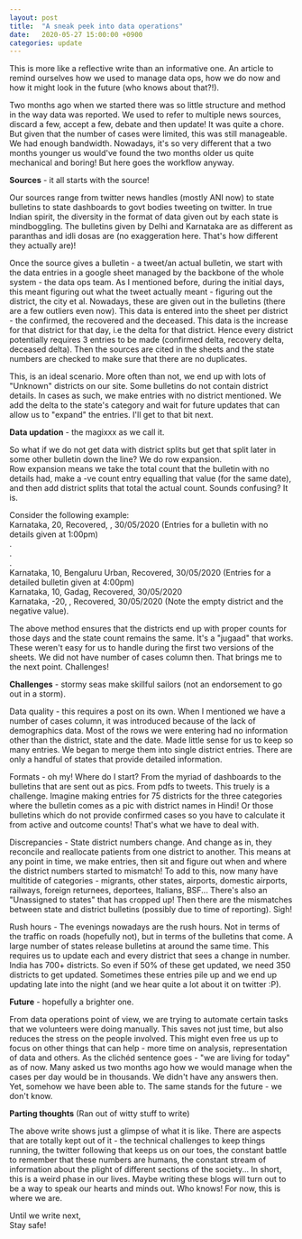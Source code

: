 ```yaml
---
layout: post
title:  "A sneak peek into data operations"
date:   2020-05-27 15:00:00 +0900
categories: update
---
```


This is more like a reflective write than an informative one. An article to remind ourselves how we used to manage data ops, how we do now and how it might look in the future (who knows about that?!).

Two months ago when we started there was so little structure and method in the way data was reported. We used to refer to multiple news sources, discard a few, accept a few, debate and then update! It was quite a chore. But given that the number of cases were limited, this was still manageable. We had enough bandwidth. Nowadays, it's so very different that a two months younger us would've found the two months older us quite mechanical and boring! But here goes the workflow anyway.

<b>Sources</b> - it all starts with the source!

Our sources range from twitter news handles (mostly ANI now) to state bulletins to state dashboards to govt bodies tweeting on twitter. In true Indian spirit, the diversity in the format of data given out by each state is mindboggling. The bulletins given by Delhi and Karnataka are as different as paranthas and idli dosas are (no exaggeration here. That's how different they actually are)! 

Once the source gives a bulletin - a tweet/an actual bulletin, we start with the data entries in a google sheet managed by the backbone of the whole system - the data ops team. As I mentioned before, during the initial days, this meant figuring out what the tweet actually meant - figuring out the district, the city et al. Nowadays, these are given out in the bulletins (there are a few outliers even now). This data is entered into the sheet per district - the confirmed, the recovered and the deceased. This data is the increase for that district for that day, i.e the delta for that district. Hence every district potentially requires 3 entries to be made (confirmed delta, recovery delta, deceased delta). Then the sources are cited in the sheets and the state numbers are checked to make sure that there are no duplicates. 

This, is an ideal scenario. More often than not, we end up with lots of "Unknown" districts on our site. Some bulletins do not contain district details. In cases as such, we make entries with no district mentioned. We add the delta to the state's category and wait for future updates that can allow us to "expand" the entries. I'll get to that bit next.

<b>Data updation</b> - the magixxx as we call it.

So what if we do not get data with district splits but get that split later in some other bulletin down the line? We do row expansion. 
<br/>Row expansion means we take the total count that the bulletin with no details had, make a -ve count entry equalling that value (for the same date), and then add district splits that total the actual count. Sounds confusing? It is. 

Consider the following example: <br/>
Karnataka, 20, Recovered, , 30/05/2020 (Entries for a bulletin with no details given at 1:00pm)
<br/>.
<br/>.
<br/>.
<br/>Karnataka, 10, Bengaluru Urban, Recovered, 30/05/2020 (Entries for a detailed bulletin given at 4:00pm) 
<br/>Karnataka, 10, Gadag, Recovered, 30/05/2020
<br/>Karnataka, -20, , Recovered, 30/05/2020 (Note the empty district and the negative value).

The above method ensures that the districts end up with proper counts for those days and the state count remains the same. It's a "jugaad" that works. These weren't easy for us to handle during the first two versions of the sheets. We did not have number of cases column then. That brings me to the next point. Challenges!

<b>Challenges</b> - stormy seas make skillful sailors (not an endorsement to go out in a storm).

Data quality - this requires a post on its own. When I mentioned we have a number of cases column, it was introduced because of the lack of demographics data. Most of the rows we were entering had no information other than the district, state and the date. Made little sense for us to keep so many entries. We began to merge them into single district entries. There are only a handful of states that provide detailed information.

Formats - oh my! Where do I start? From the myriad of dashboards to the bulletins that are sent out as pics. From pdfs to tweets. This truely is a challenge. Imagine making entries for 75 districts for the three categories where the bulletin comes as a pic with district names in Hindi! Or those bulletins which do not provide confirmed cases so you have to calculate it from active and outcome counts! That's what we have to deal with.

Discrepancies - State district numbers change. And change as in, they reconcile and reallocate patients from one district to another. This means at any point in time, we make entries, then sit and figure out when and where the district numbers started to mismatch! To add to this, now many have multitide of categories - migrants, other states, airports, domestic airports, railways, foreign returnees, deportees, Italians, BSF... There's also an "Unassigned to states" that has cropped up! Then there are the mismatches between state and district bulletins (possibly due to time of reporting). Sigh!

Rush hours - The evenings nowadays are the rush hours. Not in terms of the traffic on roads (hopefully not), but in terms of the bulletins that come. A large number of states release bulletins at around the same time. This requires us to update each and every district that sees a change in number. India has 700+ districts. So even if 50% of these get updated, we need 350 districts to get updated. Sometimes these entries pile up and we end up updating late into the night (and we hear quite a lot about it on twitter :P).

<b>Future</b> - hopefully a brighter one.

From data operations point of view, we are trying to automate certain tasks that we volunteers were doing manually. This saves not just time, but also reduces the stress on the people involved. This might even free us up to focus on other things that can help - more time on analysis, representation of data and others. As the clichéd sentence goes - "we are living for today" as of now. Many asked us two months ago how we would manage when the cases per day would be in thousands. We didn't have any answers then. Yet, somehow we have been able to. The same stands for the future - we don't know.

<b>Parting thoughts</b> (Ran out of witty stuff to write)

The above write shows just a glimpse of what it is like. There are aspects that are totally kept out of it - the technical challenges to keep things running, the twitter following that keeps us on our toes, the constant battle to remember that these numbers are humans, the constant stream of information about the plight of different sections of the society... In short, this is a weird phase in our lives. Maybe writing these blogs will turn out to be a way to speak our hearts and minds out. Who knows! For now, this is where we are. 

Until we write next,<br/>
Stay safe!





